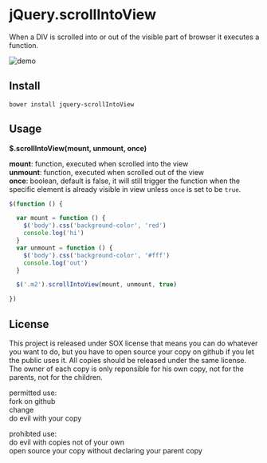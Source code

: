 # jQuery.scrollIntoView

When a DIV is scrolled into or out of the visible part of browser it executes a function.

![demo](http://ww4.sinaimg.cn/large/a15b4afegw1ew4n37b0hig211g0ha4qp.gif)

## Install

```
bower install jquery-scrollIntoView
```

## Usage

**$.scrollIntoView(mount, unmount, once)**

**mount**: function, executed when scrolled into the view  
**unmount**: function, executed when scrolled out of the view  
**once**: boolean, default is false, it will still trigger the function when the specific element is already visible in view unless `once` is set to be `true`.

```javascript
$(function () {

  var mount = function () {
    $('body').css('background-color', 'red')
    console.log('hi')
  }
  var unmount = function () {
    $('body').css('background-color', '#fff')
    console.log('out')
  }

  $('.m2').scrollIntoView(mount, unmount, true)

})

```

## License

This project is released under SOX license that means you can do whatever you want to do, but you have to open source your copy on github if you let the public uses it. All copies should be released under the same license. The owner of each copy is only reponsible for his own copy, not for the parents, not for the children.

permitted use:  
fork on github  
change  
do evil with your copy  

prohibted use:  
do evil with copies not of your own  
open source your copy without declaring your parent copy  
